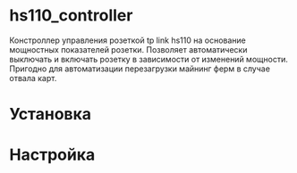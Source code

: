 # hs110_controller
Констроллер управления розеткой tp link hs110 на основание мощностных показателей розетки.
Позволяет автоматически выключать и включать розетку в зависимости от изменений мощности.
Пригодно для автоматизации перезагрузки майнинг ферм в случае отвала карт.

# Установка

# Настройка


